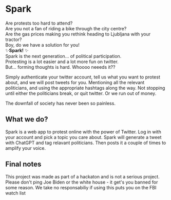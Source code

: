 # Spark

Are protests too hard to attend?  
Are you not a fan of riding a bike through the city centre?  
Are the gas prices making you rethink heading to Ljubljana with your tractor?  
Boy, do we have a solution for you!  
✨**Spark!** ✨  
Spark is the next generation... of political participation.  
Protesting is a lot easier and a lot more fun on twitter.  
But... forming thoughts is hard. Whoooo neeeds it?? 


Simply authenticate your twitter account, tell us what you want to protest about, and we will post tweets for you. Mentioning all the relevant politicians, and using the appropriate hashtags along the way. Not stopping until either the politicians break, or quit twitter. Or we run out of money.


The downfall of society has never been so painless.


## What we do?
Spark is a web app to protest online with the power of Twitter. Log in with your account and pick a topic you care about. Spark will generate a tweet with ChatGPT and tag relavant politicians. Then posts it a couple of times to amplify your voice.

## Final notes
This project was made as part of a hackaton and is not a serious project. Please don't ping Joe Biden or the white house - it get's you banned for some reason. We take no responsabiliy if using this puts you on the FBI watch list
